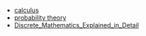 -   [calculus](math/calculus.md)
-   [probability theory](math/probability_theory.md)
-   [Discrete_Mathematics_Explained_in_Detail](math/Discrete_Mathematics_Explained_in_Detail.md)